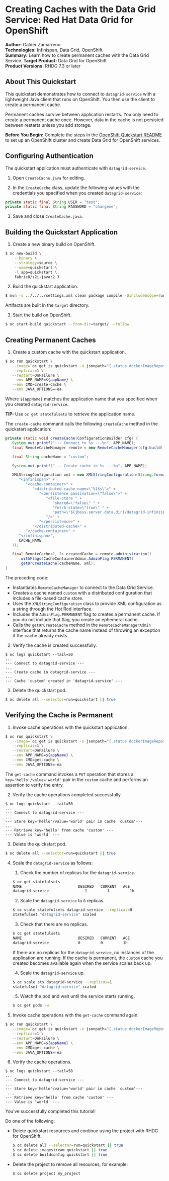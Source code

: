 Creating Caches with the Data Grid Service: Red Hat Data Grid for OpenShift
===========================================================================
**Author:** Galder Zamarreno  
**Technologies:** Infinispan, Data Grid, OpenShift  
**Summary:** Learn how to create permanent caches with the Data Grid Service.
**Target Product:** Data Grid for OpenShift  
**Product Versions:** RHDG 7.3 or later

About This Quickstart
---------------------
This quickstart demonstrates how to connect to `datagrid-service` with a lightweight Java client that runs on OpenShift. You then use the client to create a permanent cache.

Permanent caches survive between application restarts. You only need to create a permanent cache once. However, data in the cache is not persisted between restarts unless you add storage.

**Before You Begin:** Complete the steps in the [OpenShift Quickstart README](../../README.md) to set up an OpenShift cluster and create Data Grid for OpenShift services.

Configuring Authentication
--------------------------
The quickstart application must authenticate with `datagrid-service`.

1. Open `CreateCache.java` for editing.

2. In the `CreateCache` class, update the following values with the credentials you specified when you created `datagrid-service`:
```java
private static final String USER = "test";
private static final String PASSWORD = "changeme";
```

3. Save and close `CreateCache.java`.

Building the Quickstart Application
-----------------------------------
1. Create a new binary build on OpenShift.
```bash
$ oc new-build \
    --binary \
    --strategy=source \
    --name=quickstart \
    -l app=quickstart \
    fabric8/s2i-java:2.3
```

2. Build the quickstart application.
```bash
$ mvn -s ../../../settings.xml clean package compile -DincludeScope=runtime
```
  Artifacts are built in the `target` directory.

3. Start the build on OpenShift.
```bash
$ oc start-build quickstart --from-dir=target/ --follow
```

Creating Permanent Caches
-------------------------
1. Create a custom cache with the quickstart application.
```bash
$ oc run quickstart \
   --image=`oc get is quickstart -o jsonpath="{.status.dockerImageRepository}"` \
   --replicas=1 \
   --restart=OnFailure \
   --env APP_NAME=${appName} \
   --env CMD=create-cache \
   --env JAVA_OPTIONS=-ea
```
  Where `${appName}` matches the application name that you specified when you created `datagrid-service`.

  **TIP:** Use `oc get statefulsets` to retrieve the application name.

  The `create-cache` command calls the following `createCache` method in the quickstart application:

  ```java
  private static void createCache(ConfigurationBuilder cfg) {
     System.out.printf("--- Connect to %s ---%n", APP_NAME);
     final RemoteCacheManager remote = new RemoteCacheManager(cfg.build());

     final String cacheName = "custom";

     System.out.printf("--- Create cache in %s ---%n", APP_NAME);

     XMLStringConfiguration xml = new XMLStringConfiguration(String.format(
        "<infinispan>" +
           "<cache-container>" +
              "<distributed-cache name=\"%1$s\">" +
                 "<persistence passivation=\"false\">" +
                    "<file-store " +
                       "shared=\"false\" " +
                       "fetch-state=\"true\" " +
                       "path=\"${jboss.server.data.dir}/datagrid-infinispan/%1$s\"" +
                    "/>" +
                 "</persistence>" +
              "</distributed-cache>" +
           "</cache-container>" +
        "</infinispan>",
        CACHE_NAME
     ));

     final RemoteCache<?, ?> createdCache = remote.administration()
        .withFlags(CacheContainerAdmin.AdminFlag.PERMANENT)
        .getOrCreateCache(cacheName, xml);
  }
  ```

  The preceding code:
  - Instantiates `RemoteCacheManager` to connect to the Data Grid Service.
  - Creates a cache named `custom` with a distributed configuration that includes a file-based cache store.
  - Uses the `XMLStringConfiguration` class to provide XML configuration as a string through the Hot Rod interface.
  - Includes the `AdminFlag.PERMANENT` flag to creates a permanent cache. If you do not include that flag, you create an ephemeral cache.
  - Calls the `getOrCreateCache` method in the `RemoteCacheManagerAdmin` interface that returns the cache name instead of throwing an exception if the cache already exists.

2. Verify the cache is created successfully.
```
$ oc logs quickstart --tail=50
...
--- Connect to datagrid-service ---
...
--- Create cache in datagrid-service ---
...
--- Cache 'custom' created in 'datagrid-service' ---
```

3. Delete the quickstart pod.
```bash
$ oc delete all --selector=run=quickstart || true
```

Verifying the Cache is Permanent
--------------------------------
1. Invoke cache operations with the quickstart application.
```bash
$ oc run quickstart \
   --image=`oc get is quickstart -o jsonpath="{.status.dockerImageRepository}"` \
   --replicas=1 \
   --restart=OnFailure \
   --env APP_NAME=${appName} \
   --env CMD=get-cache \
   --env JAVA_OPTIONS=-ea
```
  The `get-cache` command invokes a `PUT` operation that stores a `key='hello'/value='world'` pair in the `custom` cache and performs an assertion to verify the entry.

2. Verify the cache operations completed successfully.
```
$ oc logs quickstart --tail=50
...
--- Connect to datagrid-service ---
...
--- Store key='hello'/value='world' pair in cache 'custom'---
...
--- Retrieve key='hello' from cache 'custom' ---
--- Value is 'world' ---
```

3. Delete the quickstart pod.
```bash
$ oc delete all --selector=run=quickstart || true
```

4. Scale the `datagrid-service` as follows:

    1. Check the number of replicas for the `datagrid-service`.
    ```bash
    $ oc get statefulsets
    NAME                         DESIRED   CURRENT   AGE
    datagrid-service                1         1         1h
    ```

    2. Scale the `datagrid-service` to `0` replicas.
    ```bash
    $ oc scale statefulsets datagrid-service --replicas=0
    statefulset "datagrid-service" scaled
    ```

    3. Check that there are no replicas.
    ```bash
    $ oc get statefulsets
    NAME                         DESIRED   CURRENT   AGE
    datagrid-service             0         0         1h
    ```

    If there are no replicas for the `datagrid-service`, no instances of the application are running. If the cache is permanent, the `custom` cache you created becomes available again when the service scales back up.

    4. Scale the `datagrid-service` up.
    ```bash
    $ oc scale sts datagrid-service --replicas=1
    statefulset "datagrid-service" scaled
    ```

    5. Watch the pod and wait until the service starts running.
    ```bash
    $ oc get pods -w
    ```

5. Invoke cache operations with the `get-cache` command again.
```bash
$ oc run quickstart \
   --image=`oc get is quickstart -o jsonpath="{.status.dockerImageRepository}"` \
   --replicas=1 \
   --restart=OnFailure \
   --env APP_NAME=${appName} \
   --env CMD=get-cache \
   --env JAVA_OPTIONS=-ea
```

6. Verify the cache operations.
```
$ oc logs quickstart --tail=50
...
--- Connect to datagrid-service ---
...
--- Store key='hello'/value='world' pair in cache 'custom'---
 ...
--- Retrieve key='hello' from cache 'custom' ---
--- Value is 'world' ---
```

  You've successfully completed this tutorial!

  Do one of the following:

  - Delete quickstart resources and continue using the project with RHDG for OpenShift.

    ```bash
    $ oc delete all --selector=run=quickstart || true
    $ oc delete imagestream quickstart || true
    $ oc delete buildconfig quickstart || true
    ```

  - Delete the project to remove all resources, for example:

    ```bash
    $ oc delete project my_project
    ```
